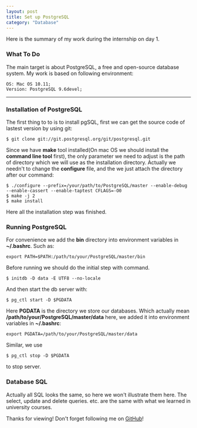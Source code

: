 ```yaml
---  
layout: post
title: Set up PostgreSQL
category: "Database"
---  
```


Here is the summary of my work during the internship on day 1.

### What To Do ###
The main target is about PostgreSQL, a free and open-source database system.
My work is based on following environment:




	OS: Mac OS 10.11;
	Version: PostgreSQL 9.6devel;

---------------------

### Installation of PostgreSQL ###
The first thing to to is to install pgSQL, first we can get the source code of lastest version by using git:

	$ git clone git://git.postgresql.org/git/postgresql.git
	
Since we have **make** tool installed(On mac OS we should install the **command line tool** first), the only parameter we need to adjust is the path of directory which we will use as the installation directory.
Actually we needn't to change the **configure** file, and the we just attach the directory after our command:

	$ ./configure --prefix=/your/path/to/PostgreSQL/master --enable-debug --enable-cassert --enable-taptest CFLAGS=-O0
	$ make -j 2
	$ make install

Here all the installation step was finished.

### Running PostgreSQL ###
For convenience we add the **bin** directory into environment variables in **~/.bashrc**. Such as:

	export PATH=$PATH:/path/to/your/PostgreSQL/master/bin

Before running we should do the initial step with command.

	$ initdb -D data -E UTF8 --no-locale

And then start the db server with:

	$ pg_ctl start -D $PGDATA

Here **PGDATA** is the directory we store our databases. Which actually mean **/path/to/your/PostgreSQL/master/data** here, we added it into environment variables in **~/.bashrc**:

	export PGDATA=/path/to/your/PostgreSQL/master/data

Similar, we use 

	$ pg_ctl stop -D $PGDATA

to stop server.

### Database SQL ###
Actually all SQL looks the same, so here we won't illustrate them here. The select, update and delete queries. etc. are the same with what we learned in university courses.

Thanks for viewing! Don't forget following me on <a href="https://github.com/Princever">GitHub</a>!